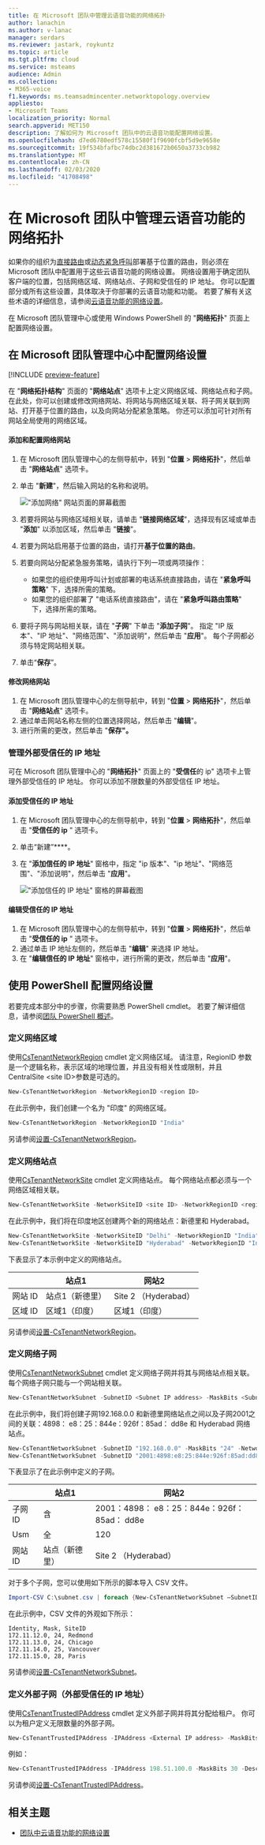 ```yaml
---
title: 在 Microsoft 团队中管理云语音功能的网络拓扑
author: lanachin
ms.author: v-lanac
manager: serdars
ms.reviewer: jastark, roykuntz
ms.topic: article
ms.tgt.pltfrm: cloud
ms.service: msteams
audience: Admin
ms.collection:
- M365-voice
f1.keywords: ms.teamsadmincenter.networktopology.overview
appliesto:
- Microsoft Teams
localization_priority: Normal
search.appverid: MET150
description: 了解如何为 Microsoft 团队中的云语音功能配置网络设置。
ms.openlocfilehash: d7ed6780edf578c15580f1f9690fcbf5d9e9658e
ms.sourcegitcommit: 19f534bfafbc74dbc2d381672b0650a3733cb982
ms.translationtype: MT
ms.contentlocale: zh-CN
ms.lasthandoff: 02/03/2020
ms.locfileid: "41708498"
---
```

# <a name="manage-your-network-topology-for-cloud-voice-features-in-microsoft-teams"></a>在 Microsoft 团队中管理云语音功能的网络拓扑

如果你的组织为[直接路由](location-based-routing-plan.md)或[动态紧急呼叫](configure-dynamic-emergency-calling.md)部署基于位置的路由，则必须在 Microsoft 团队中配置用于这些云语音功能的网络设置。 网络设置用于确定团队客户端的位置，包括网络区域、网络站点、子网和受信任的 IP 地址。 你可以配置部分或所有这些设置，具体取决于你部署的云语音功能和功能。 若要了解有关这些术语的详细信息，请参阅[云语音功能的网络设置](cloud-voice-network-settings.md)。

在 Microsoft 团队管理中心或使用 Windows PowerShell 的 "**网络拓扑**" 页面上配置网络设置。

## <a name="configure-network-settings-in-the-microsoft-teams-admin-center"></a>在 Microsoft 团队管理中心中配置网络设置

[!INCLUDE [preview-feature](includes/preview-feature.md)]

在 "**网络拓扑结构**" 页面的 "**网络站点**" 选项卡上定义网络区域、网络站点和子网。 在此处，你可以创建或修改网络网站、将网站与网络区域关联、将子网关联到网站、打开基于位置的路由，以及向网站分配紧急策略。 你还可以添加可针对所有网站全局使用的网络区域。

#### <a name="add-and-configure-a-network-site"></a>添加和配置网络网站

1. 在 Microsoft 团队管理中心的左侧导航中，转到 "**位置** > **网络拓扑**"，然后单击 "**网络站点**" 选项卡。
2. 单击 "**新建**"，然后输入网站的名称和说明。

    !["添加网络" 网站页面的屏幕截图](media/manage-network-topology-add-site.png)

3. 若要将网站与网络区域相关联，请单击 "**链接网络区域**"，选择现有区域或单击 "**添加**" 以添加区域，然后单击 "**链接**"。  
4. 若要为网站启用基于位置的路由，请打开**基于位置的路由**。
5. 若要向网站分配紧急服务策略，请执行下列一项或两项操作：

    - 如果您的组织使用呼叫计划或部署的电话系统直接路由，请在 "**紧急呼叫策略**" 下，选择所需的策略。
    - 如果您的组织部署了 "电话系统直接路由"，请在 "**紧急呼叫路由策略**" 下，选择所需的策略。

6. 要将子网与网站相关联，请在 "**子网**" 下单击 "**添加子网**"。 指定 "IP 版本"、"IP 地址"、"网络范围"、"添加说明"，然后单击 "**应用**"。 每个子网都必须与特定网站相关联。
7. 单击“**保存**”。

#### <a name="modify-a-network-site"></a>修改网络网站

1. 在 Microsoft 团队管理中心的左侧导航中，转到 "**位置** > **网络拓扑**"，然后单击 "**网络站点**" 选项卡。
2. 通过单击网站名称左侧的位置选择网站，然后单击 "**编辑**"。
3. 进行所需的更改，然后单击 "**保存"。**

### <a name="manage-external-trusted-ip-addresses"></a>管理外部受信任的 IP 地址

可在 Microsoft 团队管理中心的 "**网络拓扑**" 页面上的 "**受信任**的 ip" 选项卡上管理外部受信任的 IP 地址。 你可以添加不限数量的外部受信任 IP 地址。

#### <a name="add-a-trusted-ip-address"></a>添加受信任的 IP 地址

1. 在 Microsoft 团队管理中心的左侧导航中，转到 "**位置** > **网络拓扑**"，然后单击 "**受信任的 ip** " 选项卡。
2. 单击“新建”****。
3. 在 "**添加信任的 IP 地址**" 窗格中，指定 "ip 版本"、"ip 地址"、"网络范围"、"添加说明"，然后单击 "**应用**"。

    !["添加信任的 IP 地址" 窗格的屏幕截图](media/manage-network-topology-add-trusted-ip.png)

#### <a name="edit-a-trusted-ip-address"></a>编辑受信任的 IP 地址

1. 在 Microsoft 团队管理中心的左侧导航中，转到 "**位置** > **网络拓扑**"，然后单击 "**受信任的 ip** " 选项卡。
2. 通过单击 IP 地址左侧的，然后单击 "**编辑**" 来选择 IP 地址。
3. 在 "**编辑信任的 IP 地址**" 窗格中，进行所需的更改，然后单击 "**应用**"。

## <a name="configure-network-settings-using-powershell"></a>使用 PowerShell 配置网络设置

若要完成本部分中的步骤，你需要熟悉 PowerShell cmdlet。 若要了解详细信息，请参阅[团队 PowerShell 概述](teams-powershell-overview.md)。

### <a name="define-network-regions"></a>定义网络区域

 使用[CsTenantNetworkRegion](https://docs.microsoft.com/powershell/module/skype/New-CsTenantNetworkRegion) cmdlet 定义网络区域。 请注意，RegionID 参数是一个逻辑名称，表示区域的地理位置，并且没有相关性或限制，并且 CentralSite &lt;site ID&gt;参数是可选的。

```PowerShell
New-CsTenantNetworkRegion -NetworkRegionID <region ID>  
```

在此示例中，我们创建一个名为 "印度" 的网络区域。
```PowerShell
New-CsTenantNetworkRegion -NetworkRegionID "India"  
```

另请参阅[设置-CsTenantNetworkRegion](https://docs.microsoft.com/powershell/module/skype/set-cstenantnetworkregion)。

### <a name="define-network-sites"></a>定义网络站点

使用[CsTenantNetworkSite](https://docs.microsoft.com/powershell/module/skype/new-cstenantnetworksite?view=skype-ps) cmdlet 定义网络站点。 每个网络站点都必须与一个网络区域相关联。

```PowerShell
New-CsTenantNetworkSite -NetworkSiteID <site ID> -NetworkRegionID <region ID>
```
在此示例中，我们将在印度地区创建两个新的网络站点：新德里和 Hyderabad。
```PowerShell
New-CsTenantNetworkSite -NetworkSiteID "Delhi" -NetworkRegionID "India"
New-CsTenantNetworkSite -NetworkSiteID "Hyderabad" -NetworkRegionID "India"
```
下表显示了本示例中定义的网络站点。

||站点1 |网站2 |
|---------|---------|---------|
|网站 ID    |    站点1（新德里）     |  Site 2 （Hyderabad）       |
|区域 ID  |     区域1（印度）    |   区域1（印度）      |

另请参阅[设置-CsTenantNetworkRegion](https://docs.microsoft.com/powershell/module/skype/set-cstenantnetworksite)。

### <a name="define-network-subnets"></a>定义网络子网

使用[CsTenantNetworkSubnet](https://docs.microsoft.com/powershell/module/skype/new-cstenantnetworksubnet?view=skype-ps) cmdlet 定义网络子网并将其与网络站点相关联。 每个网络子网只能与一个网站相关联。

```PowerShell
New-CsTenantNetworkSubnet -SubnetID <Subnet IP address> -MaskBits <Subnet bitmask> -NetworkSiteID <site ID>
```

在此示例中，我们将创建子网192.168.0.0 和新德里网络站点之间以及子网2001之间的关联：4898： e8：25：844e：926f：85ad： dd8e 和 Hyderabad 网络站点。

```PowerShell
New-CsTenantNetworkSubnet -SubnetID "192.168.0.0" -MaskBits "24" -NetworkSiteID "Delhi"
New-CsTenantNetworkSubnet -SubnetID "2001:4898:e8:25:844e:926f:85ad:dd8e" -MaskBits "120" -NetworkSiteID "Hyderabad"

```
下表显示了在此示例中定义的子网。

||站点1 |网站2 |
|---------|---------|---------|
|子网 ID   |    含     |  2001：4898： e8：25：844e：926f：85ad： dd8e     |
|Usm  |     全    |   120      |
|网站 ID  | 站点（新德里） | Site 2 （Hyderabad） |

对于多个子网，您可以使用如下所示的脚本导入 CSV 文件。
```PowerShell
Import-CSV C:\subnet.csv | foreach {New-CsTenantNetworkSubnet –SubnetID $_.SubnetID-MaskBits $_.Mask -NetworkSiteID $_.SiteID}  
```
在此示例中，CSV 文件的外观如下所示：
```output
Identity, Mask, SiteID
172.11.12.0, 24, Redmond
172.11.13.0, 24, Chicago
172.11.14.0, 25, Vancouver
172.11.15.0, 28, Paris
```

另请参阅[设置-CsTenantNetworkSubnet](hhttps://docs.microsoft.com/powershell/module/skype/set-cstenantnetworksubnet)。

### <a name="define-external-subnets-external-trusted-ip-addresses"></a>定义外部子网（外部受信任的 IP 地址）

使用[CsTenantTrustedIPAddress](https://docs.microsoft.com/powershell/module/skype/new-cstenanttrustedipaddress?view=skype-ps) cmdlet 定义外部子网并将其分配给租户。 你可以为租户定义无限数量的外部子网。
```PowerShell
New-CsTenantTrustedIPAddress -IPAddress <External IP address> -MaskBits <Subnet bitmask> -Description <description> 
```
例如：
```PowerShell
New-CsTenantTrustedIPAddress -IPAddress 198.51.100.0 -MaskBits 30 -Description "Contoso address"  
```

另请参阅[设置-CsTenantTrustedIPAddress](https://docs.microsoft.com/powershell/module/skype/set-cstenanttrustedipaddress)。

## <a name="related-topics"></a>相关主题

- [团队中云语音功能的网络设置](cloud-voice-network-settings.md)
